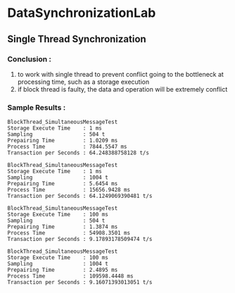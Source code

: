 # DataSynchronizationLab

## Single Thread Synchronization

### Conclusion :
1. to work with single thread to prevent conflict going to the bottleneck at processing time, such as a storage execution
2. if block thread is faulty, the data and operation will be extremely conflict

### Sample Results :
```
BlockThread_SimultaneousMessageTest
Storage Execute Time    : 1 ms
Sampling                : 504 t
Prepairing Time         : 1.0209 ms
Process Time            : 7844.5547 ms
Transaction per Seconds : 64.248388758128 t/s
```

```
BlockThread_SimultaneousMessageTest
Storage Execute Time    : 1 ms
Sampling                : 1004 t
Prepairing Time         : 5.6454 ms
Process Time            : 15656.9428 ms
Transaction per Seconds : 64.1249069390481 t/s
```

```
BlockThread_SimultaneousMessageTest
Storage Execute Time    : 100 ms
Sampling                : 504 t
Prepairing Time         : 1.3874 ms
Process Time            : 54908.3501 ms
Transaction per Seconds : 9.17893178509474 t/s
```

```
BlockThread_SimultaneousMessageTest
Storage Execute Time    : 100 ms
Sampling                : 1004 t
Prepairing Time         : 2.4895 ms
Process Time            : 109598.4448 ms
Transaction per Seconds : 9.16071393013051 t/s
```